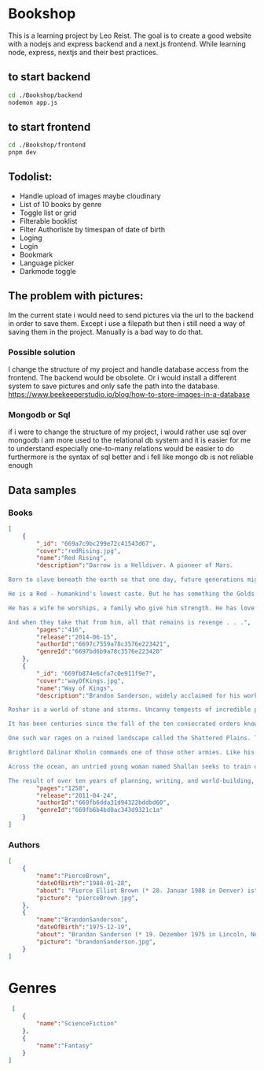 # Bookshop
This is a learning project by Leo Reist.
The goal is to create a good website with a nodejs and express backend and a next.js frontend.
While learning node, express, nextjs and their best practices.

## to start backend
```bash
cd ./Bookshop/backend
nodemon app.js
```

## to start frontend
```bash
cd ./Bookshop/frontend
pnpm dev
```

## Todolist:
- Handle upload of images maybe cloudinary
- List of 10 books by genre
- Toggle list or grid
- Filterable booklist
- Filter Authorliste by timespan of date of birth
- Loging
- Login
- Bookmark
- Language picker
- Darkmode toggle

## The problem with pictures:
Im the current state i would need to send pictures via the url to the backend in order to save them.
Except i use a filepath but then i still need a way of saving them in the project. 
Manually is a bad way to do that.

### Possible solution
I change the structure of my project and handle database access from the frontend.
The backend would be obsolete.
Or i would install a different system to save pictures and only safe the path into the database.
https://www.beekeeperstudio.io/blog/how-to-store-images-in-a-database

### Mongodb or Sql 
if i were to change the structure of my project, i would rather use sql over mongodb 
i am more used to the relational db system and it is easier for me to understand
especially one-to-many relations would be easier to do
furthermore is the syntax of sql better and i fell like mongo db is not reliable enough

## Data samples
### Books
```json
[
    {
        "_id": "669a7c9bc299e72c41543d67",
        "cover":"redRising.jpg",
        "name":"Red Rising",
        "description":"Darrow is a Helldiver. A pioneer of Mars.

Born to slave beneath the earth so that one day, future generations might live above it.

He is a Red - humankind's lowest caste. But he has something the Golds - the ruthless ruling class - will never understand.

He has a wife he worships, a family who give him strength. He has love.

And when they take that from him, all that remains is revenge . . .",
        "pages":"416",
        "release":"2014-06-15",
        "authorId":"6697c7559a78c3576e223421",
        "genreId":"6697bd6b9a78c3576e223420"
    },
    {
        "_id": "669fb874e6cfa7c0e911f9e7",
        "cover":"wayOfKings.jpg",
        "name":"Way of Kings",
        "description":"Brandon Sanderson, widely acclaimed for his work completing Robert Jordan's 'Wheel of Time saga', begins a grand cycle of his own, with The Way of Kings, Book One of the Stormlight Archive.

Roshar is a world of stone and storms. Uncanny tempests of incredible power sweep across the rocky terrain so frequently that they have shaped ecology and civilization alike. Animals hide in shells, trees pull in branches, and grass retracts into the soilless ground. Cities are built only where the topography offers shelter.

It has been centuries since the fall of the ten consecrated orders known as the Knights Radiant, but their Shardblades and Shardplate remain: mystical swords and suits of armor that transform ordinary men into near-invincible warriors. Men trade kingdoms for Shardblades. Wars were fought for them, and won by them.

One such war rages on a ruined landscape called the Shattered Plains. There, Kaladin, who traded his medical apprenticeship for a spear to protect his little brother, has been reduced to slavery. In a war that makes no sense, where ten armies fight separately against a single foe, he struggles to save his men and to fathom the leaders who consider them expendable.

Brightlord Dalinar Kholin commands one of those other armies. Like his brother, the late king, he is fascinated by an ancient text called The Way of Kings. Troubled by over-powering visions of ancient times and the Knights Radiant, he has begun to doubt his own sanity.

Across the ocean, an untried young woman named Shallan seeks to train under an eminent scholar and notorious heretic, Dalinar's niece, Jasnah. Though she genuinely loves learning, Shallan's motives are less than pure. As she plans a daring theft, her research for Jasnah hints at secrets of the Knights Radiant and the true cause of the war.

The result of over ten years of planning, writing, and world-building, 'The Way of Kings' is but the opening movement of the 'Stormlight Archive', a bold masterpiece in the making.",
        "pages":"1258",
        "release":"2011-04-24",
        "authorId":"669fb6dda31d94322bddbd60",
        "genreId":"669fb6b4bd0ac343d9321c1a"
    }
]
```

### Authors
```json
[
    {
        "name":"PierceBrown",
        "dateOfBirth":"1988-01-28",
        "about": "Pierce Elliot Brown (* 28. Januar 1988 in Denver) ist ein US-amerikanischer Science-Fiction-Autor. Brown wurde durch den Romanzyklus Red Rising bekannt, von dem inzwischen sechs Romane erschienen sind.",
        "picture": "pierceBrown.jpg",
    },
    {
        "name":"BrandonSanderson",
        "dateOfBirth":"1975-12-19",
        "about": "Brandon Sanderson (* 19. Dezember 1975 in Lincoln, Nebraska) ist ein US-amerikanischer Autor von Fantasy- und Science-Fiction-Literatur. Der überwiegende Teil seines Werkes lässt sich dem Subgenre der High Fantasy zuordnen. Bekannt wurde Sanderson vor allem durch seine Mistborn-Reihe (dt. Nebelgeboren). Er beendete den sehr populären und einflussreichen Zyklus Das Rad der Zeit, nachdem dessen Schöpfer Robert Jordan verstorben war.",
        "picture": "brandonSanderson.jpg",
    }
]
```

# Genres
```json
 [
    {
        "name":"ScienceFiction"
    },
    {
        "name":"Fantasy"
    }
]
```
